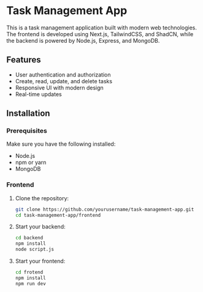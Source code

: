 # Task Management App

This is a task management application built with modern web technologies. The frontend is developed using Next.js, TailwindCSS, and ShadCN, while the backend is powered by Node.js, Express, and MongoDB.

## Features

- User authentication and authorization
- Create, read, update, and delete tasks
- Responsive UI with modern design
- Real-time updates

## Installation

### Prerequisites

Make sure you have the following installed:

- Node.js
- npm or yarn
- MongoDB

### Frontend

1. Clone the repository:

   ```bash
   git clone https://github.com/yourusername/task-management-app.git
   cd task-management-app/frontend
2. Start your backend:

   ```bash
   cd backend  
   npm install
   node script.js
3. Start your frontend:

   ```bash
   cd frotend
   npm install
   npm run dev
  
